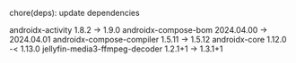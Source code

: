 chore(deps): update dependencies

androidx-activity 1.8.2 -> 1.9.0
androidx-compose-bom 2024.04.00 -> 2024.04.01
androidx-compose-compiler 1.5.11 -> 1.5.12
androidx-core 1.12.0 -< 1.13.0
jellyfin-media3-ffmpeg-decoder 1.2.1+1 -> 1.3.1+1
